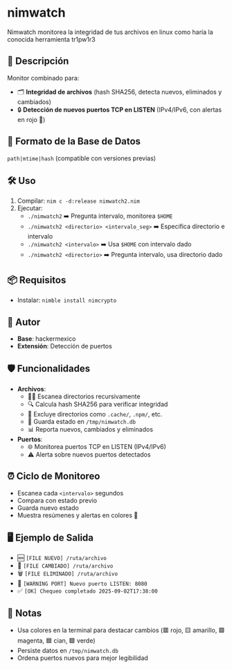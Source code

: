 # nimwatch
Nimwatch monitorea la integridad de tus archivos en linux como haría la conocida herramienta tr1pw1r3 

## 🚀 Descripción
Monitor combinado para:
- 🗂️ **Integridad de archivos** (hash SHA256, detecta nuevos, eliminados y cambiados)
- 🔒 **Detección de nuevos puertos TCP en LISTEN** (IPv4/IPv6, con alertas en rojo 🚨)

## 📂 Formato de la Base de Datos
`path|mtime|hash` (compatible con versiones previas)

## 🛠️ Uso
1. Compilar: `nim c -d:release nimwatch2.nim`
2. Ejecutar:
   - `./nimwatch2` ➡️ Pregunta intervalo, monitorea `$HOME`
   - `./nimwatch2 <directorio> <intervalo_seg>` ➡️ Especifica directorio e intervalo
   - `./nimwatch2 <intervalo>` ➡️ Usa `$HOME` con intervalo dado
   - `./nimwatch2 <directorio>` ➡️ Pregunta intervalo, usa directorio dado

## 📦 Requisitos
- Instalar: `nimble install nimcrypto`

## 👤 Autor
- **Base**: hackermexico
- **Extensión**: Detección de puertos

## 🛡️ Funcionalidades
- **Archivos**:
  - 🕵️‍♂️ Escanea directorios recursivamente
  - 🔍 Calcula hash SHA256 para verificar integridad
  - 🚫 Excluye directorios como `.cache/`, `.npm/`, etc.
  - 📝 Guarda estado en `/tmp/nimwatch.db`
  - 📊 Reporta nuevos, cambiados y eliminados
- **Puertos**:
  - 🌐 Monitorea puertos TCP en LISTEN (IPv4/IPv6)
  - ⚠️ Alerta sobre nuevos puertos detectados

## ⏰ Ciclo de Monitoreo
- Escanea cada `<intervalo>` segundos
- Compara con estado previo
- Guarda nuevo estado
- Muestra resúmenes y alertas en colores 🎨

## 🖥️ Ejemplo de Salida
- 🆕 `[FILE NUEVO] /ruta/archivo`
- 🔄 `[FILE CAMBIADO] /ruta/archivo`
- 🗑️ `[FILE ELIMINADO] /ruta/archivo`
- 🚨 `[WARNING PORT] Nuevo puerto LISTEN: 8080`
- ✅ `[OK] Chequeo completado 2025-09-02T17:38:00`

## 📝 Notas
- Usa colores en la terminal para destacar cambios (🟥 rojo, 🟨 amarillo, 🟪 magenta, 🟦 cian, 🟩 verde)
- Persiste datos en `/tmp/nimwatch.db`
- Ordena puertos nuevos para mejor legibilidad

